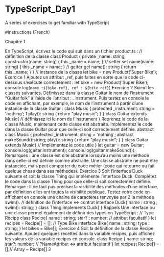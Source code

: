 # TypeScript_Day1
A series of exercises to get familiar with TypeScript

#Instructions (French)

Chapitre 1

En TypeScript, écrivez le code qui suit dans un fichier product.ts :
// définition de la classe
class Product {
private _name: string;
constructor(name: string) {
this._name = name;
}
// setter
set name(name: string) {
this._name = name;
}
// getter
get name(): string {
return this._name;
}
}
// instance de la classe
let bike = new Product('Super Bike');
Exercice 1
Ajoutez un attribut _ref, puis faites en sorte que le code ci-dessous s’exécute
correctement :
let bike = new Product('Super Bike');
console.log(`name :${bike.ref}, ref : ${bike.ref}`)
Exercice 2
Soient les classes suivantes. Définissez dans la classe Guitar le nom de l’instrument
“Guitar folk” à l’aide de l’attribut : _instrument. Puis testez en console le code
en affichant, par exemple, le nom de l’instrument à partir d’une instance de la
classe Guitar :
class Music {
protected _instrument: string = 'nothing';
1
play(): string {
return "play music";
}
}
class Guitar extends Music{
// définissez ici le nom de l'instrument
}
Reprenez le code de la classe Music, maintenant cette classe est abstraite.
Implémentez le code dans la classe Guitar pour que celle-ci soit correctement
définie.
abstract class Music {
protected _instrument: string = 'nothing';
abstract makeSound():string;
play(): string {
return "play music";
}
}
class Guitar extends Music{
// Implémentez le code utile
}
let guitar = new Guitar;
console.log(guitar.instrument);
console.log(guitar.makeSound());
Remarques : une classe est dite abstraite lorsqu’au moins une méthode dans
celle-ci est définie comme abstraite. Une classe abstraite ne peut être instanciée,
mais peut comporter du code métier (code qui retourne ou fait quelque chose
dans ses méthodes).
Exercice 3
Soit l’interface Duck suivante et soit la classe Thing qui implémente l’interface
Duck. Complétez le code dans la classe Thing pour que celle-ci soit correctement
définie.
Remarque : Il ne faut pas préciser la visibilité des méthodes d’une interface, par
définition elles ont toutes la visibilité publique.
Testez votre code en affichant en console une chaîne de caractères renvoyée par
2
la méthode swim().
// définition de l'interface <=> contrat
interface Duck{
name : string ;
swim(): string;
}
class Thing implements Duck{
}
Rappels
Une interface ou une classe permet également de définir des types en TypeScript
:
// Type Recipe
class Recipe{
name : string;
star? : number; // attribut facultatif
}
let recipes = Recipe[] = [];
// Type Bike
interface Bike{
name : string;
type : string;
}
let bikes = Bike[];
Exercice 4
Soit la définition de la classe Recipe suivante. Ajoutez quelques recettes dans la
variable recipes, puis affichez les valeurs de la variable recipes en console.
class Recipe {
name: string;
star?: number; // ?NameAttribut <=> attribut facultatif
}
let recipes: Recipe[] = [];// Array<Recipe> ~ Recipe[]
3
